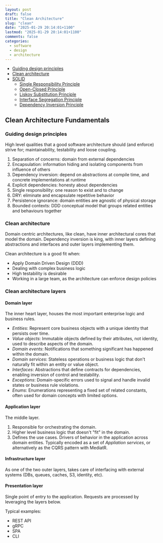 ```yaml
---
layout: post
draft: false
title: "Clean Architecture"
slug: "clean"
date: "2025-01-29 20:14:01+1100"
lastmod: "2025-01-29 20:14:01+1100"
comments: false
categories:
  - software
  - design
  - architecture
---
```


- [Guiding design principles](#guiding-design-principles)
- [Clean architecture](#clean-architecture)
- [SOLID](#solid)
  - [Single Responsibility Principle](#single-responsibility-principle)
  - [Open-Closed Principle](#open-closed-principle)
  - [Liskov Substitution Principle](#liskov-substitution-principle)
  - [Interface Segregation Principle](#interface-segregation-principle)
  - [Dependency Inversion Principle](#dependency-inversion-principle)

## Clean Architecture Fundamentals

### Guiding design principles

High level qualities that a good software architecture should (and enforce) strive for; maintainability, testability and loose coupling.

1. Separation of concerns: domain from external dependencies
2. Encapsulation: information hiding and isolating components from influence of others
3. Dependency inversion: depend on abstractions at compile time, and concrete implementations at runtime
4. Explicit dependencies: honesty about dependencies
5. Single responsibility: one reason to exist and to change
6. DRY: eliminate and encapsulate repetitive behavior
7. Persistence ignorance: domain entities are agnostic of physical storage
8. Bounded contexts: DDD conceptual model that groups related entities and behaviours together

### Clean architecture

Domain centric architectures, like clean, have inner architectural cores that model the domain. Dependency inversion is king, with inner layers defining abstractions and interfaces and outer layers implementing them.

Clean architecture is a good fit when:

- Apply Domain Driven Design (DDD)
- Dealing with complex business logic
- High testability is desirable
- Working in a large team, as the architecture can enforce design policies

### Clean architecture layers

#### Domain layer

The inner heart layer, houses the most important enterprise logic and business rules.

- *Entities*: Represent core business objects with a unique identity that persists over time.
- *Value objects*: Immutable objects defined by their attributes, not identity, used to describe aspects of the domain.
- *Domain events*: Notifications that something significant has happened within the domain.
- *Domain services*: Stateless operations or business logic that don't naturally fit within an entity or value object.
- *Interfaces*: Abstractions that define contracts for dependencies, enabling inversion of control and testability.
- *Exceptions*: Domain-specific errors used to signal and handle invalid states or business rule violations.
- *Enums*: Enumerations representing a fixed set of related constants, often used for domain concepts with limited options.

#### Application layer

The middle layer.

1. Responsible for orchestrating the domain.
2. Higher level business logic that doesn't "fit" in the domain.
3. Defines the use cases. Drivers of behavior in the application across domain entities. Typically encoded as a set of *Appliation services*, or alternatively as the CQRS pattern with MediatR.

#### Infrastructure layer

As one of the two outer layers, takes care of interfacing with external systems (DBs, queues, caches, S3, identity, etc).


#### Presentation layer

Single point of entry to the application. Requests are processed by leveraging the layers below.

Typical examples:

- REST API
- gRPC
- SPA
- CLI
